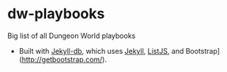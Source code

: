 # dw-playbooks

Big list of all Dungeon World playbooks

* Built with [Jekyll-db](https://github.com/rypan/jekyll-db), which uses [Jekyll](http://jekyllrb.com/), [ListJS](http://listjs.com/), and Bootstrap](http://getbootstrap.com/).
